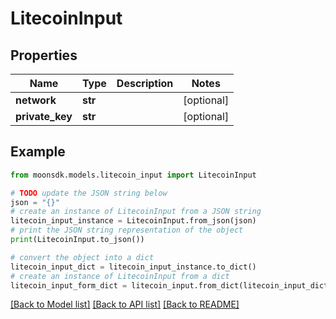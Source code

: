 # LitecoinInput

## Properties

| Name             | Type    | Description | Notes       |
| ---------------- | ------- | ----------- | ----------- |
| **network**      | **str** |             | \[optional] |
| **private\_key** | **str** |             | \[optional] |

## Example

```python
from moonsdk.models.litecoin_input import LitecoinInput

# TODO update the JSON string below
json = "{}"
# create an instance of LitecoinInput from a JSON string
litecoin_input_instance = LitecoinInput.from_json(json)
# print the JSON string representation of the object
print(LitecoinInput.to_json())

# convert the object into a dict
litecoin_input_dict = litecoin_input_instance.to_dict()
# create an instance of LitecoinInput from a dict
litecoin_input_form_dict = litecoin_input.from_dict(litecoin_input_dict)
```

[\[Back to Model list\]](./#documentation-for-models) [\[Back to API list\]](./#documentation-for-api-endpoints) [\[Back to README\]](./)
